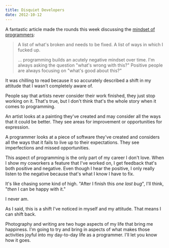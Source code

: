 ```yaml
---
title: Disquiet Developers
date: 2012-10-12
---
```


A fantastic article made the rounds this week discussing the [mindset of programmers](http://edu.mkrecny.com/thoughts/be-nice-to-programmers):

> A list of what's broken and needs to be fixed. A list of ways in which I fucked up.
>
> ... programming builds an acutely negative mindset over time. I'm always asking the question "what's wrong with this?" Positive people are always focusing on "what's good about this?"

It was chilling to read because it so accurately described a shift in my attitude that I wasn't completely aware of.

People say that artists never consider their work finished, they just stop working on it. That's true, but I don't think that's the whole story when it comes to programming.

An artist looks at a painting they've created and may consider all the ways that it could be better. They see areas for improvement or opportunities for expression.

A programmer looks at a piece of software they've created and considers all the ways that it fails to live up to their expectations. They see imperfections and missed opportunities.

This aspect of programming is the only part of my career I don't love. When I show my coworkers a feature that I've worked on, I get feedback that's both positive and negative. Even though I hear the positive, I only really listen to the negative because that's what I know I have to fix.

It's like chasing some kind of high. "After I finish this _one last bug_", I'll think, "_then_ I can be happy with it."

I never am.

As I said, this is a shift I've noticed in myself and my attitude. That means I can shift back.

Photography and writing are two huge aspects of my life that bring me happiness. I'm going to try and bring in aspects of what makes those activities joyful into my day-to-day life as a programmer. I'll let you know how it goes.
